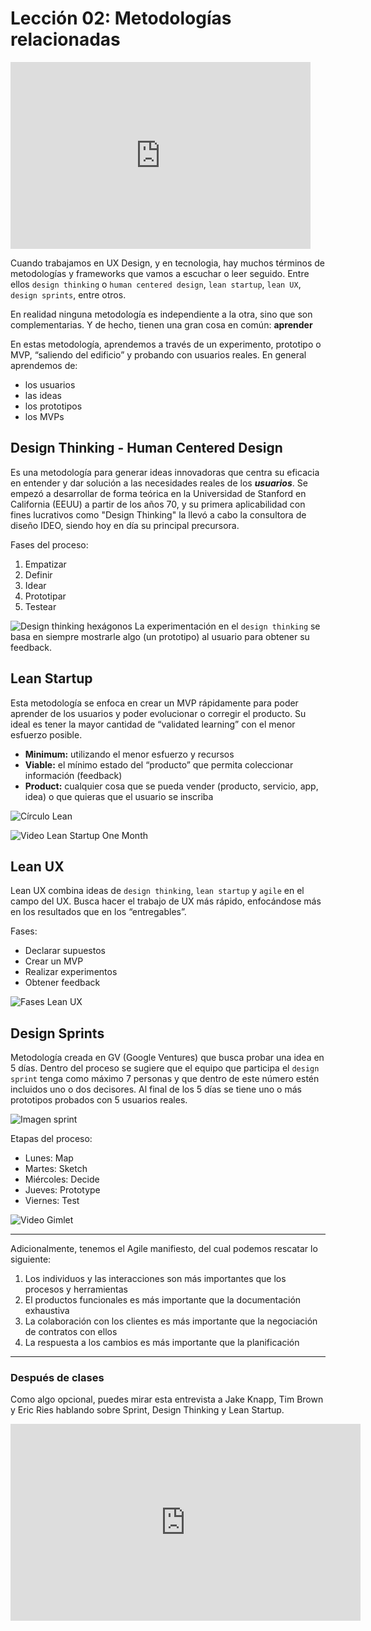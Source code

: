 # Lección 02: Metodologías relacionadas

<iframe src="https://docs.google.com/presentation/d/e/2PACX-1vQNsMPxQxnhsxjrPBjz_9EKTuB_WPWZp-fsbtJfLSWSFxyX4rDSGVTBWau3cMlqgeZgdHiGWndoLEkm/embed?start=false&loop=true&delayms=3000" frameborder="0" width="480" height="299" allowfullscreen="true" mozallowfullscreen="true" webkitallowfullscreen="true"></iframe>

Cuando trabajamos en UX Design, y en tecnologia, hay muchos términos de metodologías y frameworks que vamos a escuchar o leer seguido. Entre ellos `design thinking` o `human centered design`, `lean startup`, `lean UX`, `design sprints`, entre otros. 

En realidad ninguna metodología es independiente a la otra, sino que son complementarias. Y de hecho, tienen una gran cosa en común: **aprender**

En estas metodología, aprendemos a través de un experimento, prototipo o MVP, “saliendo del edificio” y probando con usuarios reales.
En general aprendemos de:

* los usuarios
* las ideas
* los prototipos
* los MVPs


## Design Thinking - Human Centered Design

Es una metodología para generar ideas innovadoras que centra su eficacia en entender y dar solución a las necesidades reales de los **_usuarios_**. Se empezó a desarrollar de forma teórica en la Universidad de Stanford en California (EEUU) a partir de los años 70, y su primera aplicabilidad con fines lucrativos como "Design Thinking" la llevó a cabo la consultora de diseño IDEO, siendo hoy en día su principal precursora.

Fases del proceso:

1. Empatizar
2.  Definir
3. Idear
4. Prototipar
5. Testear

![Design thinking hexágonos]()
La experimentación en el `design thinking` se basa en siempre mostrarle algo (un prototipo) al usuario para obtener su feedback.

## Lean Startup

Esta metodología se enfoca en crear un MVP rápidamente para poder aprender de los usuarios y poder evolucionar o corregir el producto. Su ideal es tener la mayor cantidad de “validated learning” con el menor esfuerzo posible.

* **Minimum:** utilizando el menor esfuerzo y recursos
* **Viable:** el mínimo estado del “producto” que permita coleccionar información (feedback)
* **Product:** cualquier cosa que se pueda vender (producto, servicio, app, idea) o que quieras que el usuario se inscriba

![Círculo Lean]()

![Video Lean Startup One Month]()
## Lean UX

Lean UX combina ideas de `design thinking`, `lean startup` y `agile` en el campo del UX. Busca hacer el trabajo de UX más rápido, enfocándose más en los resultados que en los “entregables”.

Fases:

* Declarar supuestos
* Crear un MVP
* Realizar experimentos 
* Obtener feedback

![Fases Lean UX]()

## Design Sprints

Metodología creada en GV (Google Ventures) que busca probar una idea en 5 días. Dentro del proceso se sugiere que el equipo que participa el `design sprint` tenga como máximo 7 personas y que dentro de este número estén incluidos uno o dos decisores. Al final de los 5 días se tiene uno o más prototipos probados con 5 usuarios reales.

![Imagen sprint]()

Etapas del proceso:

* Lunes: Map
* Martes: Sketch
* Miércoles: Decide
* Jueves: Prototype
* Viernes: Test

![Video Gimlet]()


***

Adicionalmente, tenemos el Agile manifiesto, del cual podemos rescatar lo siguiente: 

1. Los individuos y las interacciones son más importantes que los procesos y herramientas
2. El productos funcionales es más importante que la documentación exhaustiva
3. La colaboración con los clientes es más importante que la negociación de contratos con ellos
4. La respuesta a los cambios es más importante que la planificación

***

### Después de clases 

Como algo opcional, puedes mirar esta entrevista a Jake Knapp, Tim Brown y Eric Ries hablando sobre Sprint, Design Thinking y Lean Startup. 

<iframe width="560" height="315" src="https://www.youtube.com/embed/bvFnHzU4_W8?cc_lang_pref=es&cc_load_policy=1" frameborder="0" allowfullscreen></iframe>